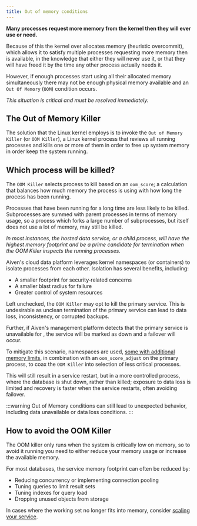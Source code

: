 ```yaml
---
title: Out of memory conditions
---
```


**Many processes request more memory from the kernel then they will ever
use or need.**

Because of this the kernel over allocates memory (heuristic overcommit),
which allows it to satisfy multiple processes requesting more memory
then is available, in the knowledge that either they will never use it,
or that they will have freed it by the time any other process actually
needs it.

However, if enough processes start using all their allocated memory
simultaneously there may not be enough physical memory available and an
`Out Of Memory` (`OOM`) condition occurs.

*This situation is critical and must be resolved immediately.*

## The Out of Memory Killer

The solution that the Linux kernel employs is to invoke the
`Out of Memory Killer` (or `OOM Killer`), a Linux kernel process that
reviews all running processes and kills one or more of them in order to
free up system memory in order keep the system running.

## Which process will be killed?

The `OOM Killer` selects process to kill based on an `oom_score`; a
calculation that balances how much memory the process is using with how
long the process has been running.

Processes that have been running for a long time are less likely to be
killed. Subprocesses are summed with parent processes in terms of memory
usage, so a process which forks a large number of subprocesses, but
itself does not use a lot of memory, may still be killed.

*In most instances, the hosted data service, or a child process, will
have the highest memory footprint and be a prime candidate for
termination when the OOM Killer inspects the running processes.*

Aiven\'s cloud data platform leverages kernel namespaces (or containers)
to isolate processes from each other. Isolation has several benefits,
including:

-   A smaller footprint for security‑related concerns
-   A smaller blast radius for failure
-   Greater control of system resources

Left unchecked, the `OOM Killer` may opt to kill the primary service.
This is undesirable as unclean termination of the primary service can
lead to data loss, inconsistency, or corrupted backups.

Further, if Aiven\'s management platform detects that the primary
service is unavailable for , the service will be marked as down and a
failover will occur.

To mitigate this scenario, namespaces are used,
[some with additional memory limits](/docs/platform/concepts/service-memory-limits), in combination with an `oom_score_adjust` on the primary
process, to coax the `OOM Killer` into selection of less critical
processes.

This will still result in a service restart, but in a more controlled
process, where the database is shut down, rather than killed; exposure
to data loss is limited and recovery is faster when the service
restarts, often avoiding failover.

:::warning
Out of Memory conditions can still lead to unexpected behavior,
including data unavailable or data loss conditions.
:::

## How to avoid the OOM Killer

The OOM killer only runs when the system is critically low on memory, so
to avoid it running you need to either reduce your memory usage or
increase the available memory.

For most databases, the service memory footprint can often be reduced
by:

-   Reducing concurrency or implementing connection pooling
-   Tuning queries to limit result sets
-   Tuning indexes for query load
-   Dropping unused objects from storage

In cases where the working set no longer fits into memory, consider
[scaling your service](/docs/platform/howto/scale-services).
